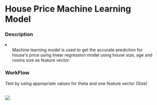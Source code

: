 <h1> House Price Machine Learning Model </h1>
<h3>Description</h3>
  <li>
    <ul>
      Machine learning model is used to get the accurate prediction for house's price using linear regression model using house size, age and rooms size as feature vector.
    </ul>
  </li>
  
<h3>WorkFlow</h3>
<p>Test by using appropriate values for theta and one feature vector (Size)</p>
<br/>
<img src="https://i.imgur.com/fBOLTD4l.png"/>

